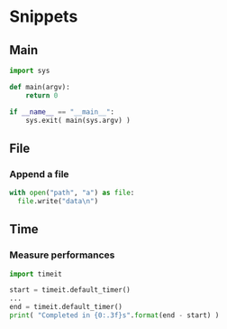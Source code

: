 # Snippets
## Main
```python
import sys

def main(argv):
    return 0

if __name__ == "__main__":
    sys.exit( main(sys.argv) )
```

## File
### Append a file
```python
with open("path", "a") as file:
  file.write("data\n")
```

## Time
### Measure performances
```python
import timeit

start = timeit.default_timer()
...
end = timeit.default_timer()
print( "Completed in {0:.3f}s".format(end - start) )
```
